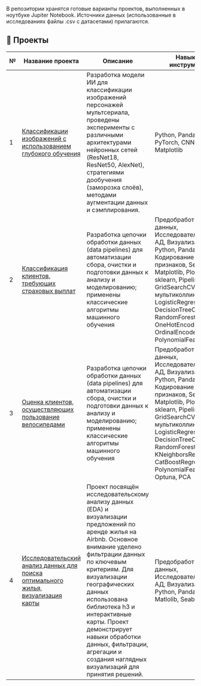 В репозитории хранятся готовые варианты проектов, выполненных в ноутбуке Jupiter Notebook. Источники данных (использованные в исследованиях файлы .csv с датасетами) прилагаются.
## 📂 Проекты

| № | Название проекта | Описание | Навыки и инструменты | 
|---|------------------|----------|----------------------|
| 1 | [Классификации изображений  с использованием глубокого обучения](https://github.com/GalinaSapel/DS/blob/main/Sapelkina_DL_Simpsons.ipynb) | Разработка модели ИИ для классификации изображений персонажей мультсериала, проведены эксперименты с различными архитектурами нейронных сетей (ResNet18, ResNet50, AlexNet), стратегиями дообучения (заморозка слоёв), методами аугментации данных и сэмплирования. | Python, Pandas, Sklearn, PyTorch,  CNN, Seaborn, Matplotlib|
| 2 | [Классификация клиентов, требующих страховых выплат](https://github.com/GalinaSapel/DS/blob/main/DS_insuriance.ipynb) |  Разработка цепочки обработки данных (data pipelines) для автоматизации сбора, очистки и подготовки данных к анализу и моделированию; применены классические алгоритмы машинного обучения | Предобработка данных, Исследовательский АД, Визуализация, Python, Pandas, Кодирование признаков, Seaborn, Matplotlib, Plotly, sklearn, Pipeline, GridSearchCV, Оценка мультиколлинеарности, LogisticRegression, DecisionTreeClassifier, RandomForestClassifier, OneHotEncoder, OrdinalEncoder, PolynomialFeatures | 
| 3 | [Оценка клиентов, осуществляющих пользование велосипедами ](https://github.com/GalinaSapel/DS/blob/main/DS_bikes.ipynb) |  Разработка цепочки обработки данных (data pipelines) для автоматизации сбора, очистки и подготовки данных к анализу и моделированию; применены классические алгоритмы машинного обучения | Предобработка данных, Исследовательский АД, Визуализация, Python, Pandas, Кодирование признаков, Seaborn, Matplotlib, Plotly, sklearn, Pipeline, GridSearchCV, Оценка мультиколлинеарности, LogisticRegression, DecisionTreeClassifier, RandomForestClassifier, KNeighborsRegressor, CatBoostRegressor, PolynomialFeatures, Optuna, PCA| 
| 4 | [Исследовательский анализ данных для поиска оптимального жилья, визуализация карты ](https://github.com/GalinaSapel/DS/blob/main/Project_EDA_visual.ipynb) | Проект посвящён исследовательскому анализу данных (EDA) и визуализации предложений по аренде жилья на Airbnb. Основное внимание уделено фильтрации данных по ключевым критериям. Для визуализации географических данных использована библиотека h3 и интерактивные карты. Проект демонстрирует навыки обработки данных, фильтрации, агрегации и создания наглядных визуализаций для принятия решений. | Предобработка данных, Исследовательский АД, Визуализация, Python, Pandas,NumPy, Matlolib, Seaborn, h3| 
